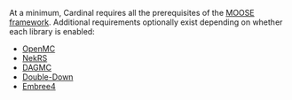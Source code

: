 At a minimum, Cardinal requires all the prerequisites of the [MOOSE framework](minimum_requirements.md). Additional requirements optionally exist depending on
whether each library is enabled:

- [OpenMC](https://docs.openmc.org/en/stable/usersguide/install.html#prerequisites)
- [NekRS](https://github.com/Nek5000/nekRS/tree/next)
- [DAGMC](https://svalinn.github.io/DAGMC/install/dependencies.html)
- [Double-Down](https://github.com/pshriwise/double-down?tab=readme-ov-file#prerequisites)
- [Embree4](https://github.com/RenderKit/embree?tab=readme-ov-file#linux-and-macos)
